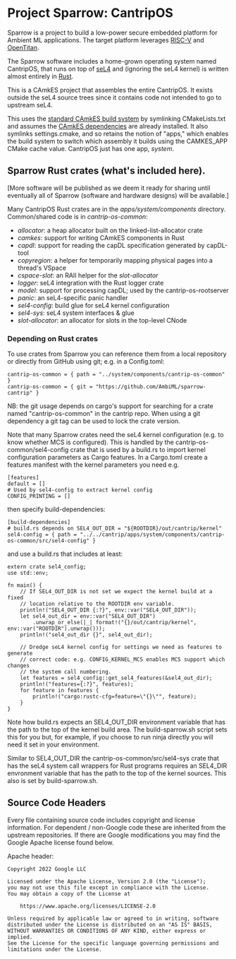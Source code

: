# Project Sparrow: CantripOS

Sparrow is a project to build a low-power secure embedded platform
for Ambient ML applications. The target platform leverages
[RISC-V](https://riscv.org/) and [OpenTitan](https://opentitan.org/).

The Sparrow
software includes a home-grown operating system named CantripOS, that runs
on top of [seL4](https://github.com/seL4) and (ignoring the seL4 kernel)
is written almost entirely in [Rust](https://www.rust-lang.org/).

This is a CAmkES project that assembles the entire CantripOS. It exists outside
the seL4 source trees since it contains code not intended to go to upstream
seL4.

This uses the [standard CAmkES build system](https://docs.sel4.systems/projects/camkes/manual.html#running-a-simple-example)
by symlinking CMakeLists.txt and assumes
the [CAmkES dependencies](https://docs.sel4.systems/projects/buildsystem/host-dependencies.html#camkes-build-dependencies)
are already installed.
It also symlinks settings.cmake, and so retains
the notion of "apps," which enables the build system to switch which assembly
it builds using the CAMKES\_APP CMake cache value. CantripOS just has one app,
*system*.

## Sparrow Rust crates (what's included here).

[More software will be published as we deem it ready for sharing until eventually
all of Sparrow (software and hardware designs) will be available.]

Many CantripOS Rust crates are in the *apps/system/components* directory.
Common/shared code is in *cantrip-os-common*:

- *allocator*: a heap allocator built on the linked-list-allocator crate
- *camkes*: support for writing CAmkES components in Rust
- *capdl*: support for reading the capDL specification generated by capDL-tool
- *copyregion*: a helper for temporarily mapping physical pages into a thread's VSpace
- *cspace-slot*: an RAII helper for the *slot-allocator*
- *logger*: seL4 integration with the Rust logger crate
- *model*: support for processing capDL; used by the cantrip-os-rootserver
- *panic*: an seL4-specific panic handler
- *sel4-config*: build glue for seL4 kernel configuration
- *sel4-sys*: seL4 system interfaces & glue
- *slot-allocator*: an allocator for slots in the top-level CNode

### Depending on Rust crates

To use crates from Sparrow you can reference them from a local repository or
directly from GitHub using git; e.g. in a Config.toml:
```
cantrip-os-common = { path = "../system/components/cantrip-os-common" }
cantrip-os-common = { git = "https://github.com/AmbiML/sparrow-cantrip" }
```
NB: the git usage depends on cargo's support for searching for a crate
named "cantrip-os-common" in the cantrip repo.
When using a git dependency a git tag can be used to lock the crate version.

Note that many Sparrow crates need the seL4 kernel configuration
(e.g. to know whether MCS is configured). This is handled by the
cantrip-os-common/sel4-config crate that is used by a build.rs to import
kernel configuration parameters as Cargo features. In a Cargo.toml create
a features manifest with the kernel parameters you need e.g.

```
[features]
default = []
# Used by sel4-config to extract kernel config
CONFIG_PRINTING = []
```

then specify build-dependencies:

```
[build-dependencies]
# build.rs depends on SEL4_OUT_DIR = "${ROOTDIR}/out/cantrip/kernel"
sel4-config = { path = "../../cantrip/apps/system/components/cantrip-os-common/src/sel4-config" }
```

and use a build.rs that includes at least:

```
extern crate sel4_config;
use std::env;

fn main() {
    // If SEL4_OUT_DIR is not set we expect the kernel build at a fixed
    // location relative to the ROOTDIR env variable.
    println!("SEL4_OUT_DIR {:?}", env::var("SEL4_OUT_DIR"));
    let sel4_out_dir = env::var("SEL4_OUT_DIR")
        .unwrap_or_else(|_| format!("{}/out/cantrip/kernel", env::var("ROOTDIR").unwrap()));
    println!("sel4_out_dir {}", sel4_out_dir);

    // Dredge seL4 kernel config for settings we need as features to generate
    // correct code: e.g. CONFIG_KERNEL_MCS enables MCS support which changes
    // the system call numbering.
    let features = sel4_config::get_sel4_features(&sel4_out_dir);
    println!("features={:?}", features);
    for feature in features {
        println!("cargo:rustc-cfg=feature=\"{}\"", feature);
    }
}
```

Note how build.rs expects an SEL4_OUT_DIR environment variable that has the path to
the top of the kernel build area. The build-sparrow.sh script sets this for you but, for
example, if you choose to run ninja directly you will need it set in your environment.

Similar to SEL4_OUT_DIR the cantrip-os-common/src/sel4-sys crate that has the seL4 system
call wrappers for Rust programs requires an SEL4_DIR envronment variable that has the
path to the top of the kernel sources. This also is set by build-sparrow.sh.

## Source Code Headers

Every file containing source code includes copyright and license
information. For dependent / non-Google code these are inherited from
the upstream repositories. If there are Google modifications you may find
the Google Apache license found below.

Apache header:

    Copyright 2022 Google LLC

    Licensed under the Apache License, Version 2.0 (the "License");
    you may not use this file except in compliance with the License.
    You may obtain a copy of the License at

        https://www.apache.org/licenses/LICENSE-2.0

    Unless required by applicable law or agreed to in writing, software
    distributed under the License is distributed on an "AS IS" BASIS,
    WITHOUT WARRANTIES OR CONDITIONS OF ANY KIND, either express or implied.
    See the License for the specific language governing permissions and
    limitations under the License.

